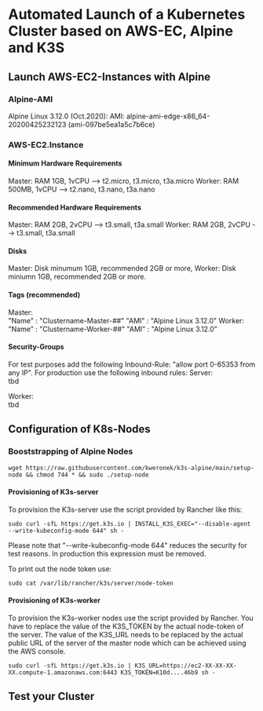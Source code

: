 # Automated Launch of a Kubernetes Cluster based on AWS-EC, Alpine and K3S

## Launch AWS-EC2-Instances with Alpine
### Alpine-AMI
Alpine Linux 3.12.0 (Oct.2020):
AMI: alpine-ami-edge-x86_64-20200425232123 (ami-097be5ea1a5c7b6ce)

### AWS-EC2.Instance
#### Minimum Hardware Requirements
Master: RAM   1GB, 1vCPU --> t2.micro, t3.micro, t3a.micro
Worker: RAM 500MB, 1vCPU --> t2.nano,  t3.nano,  t3a.nano

#### Recommended Hardware Requirements
Master: RAM   2GB, 2vCPU --> t3.small, t3a.small
Worker: RAM   2GB, 2vCPU --> t3.small, t3a.small

#### Disks
Master: Disk minumum 1GB, recommended 2GB or more, 
Worker: Disk miniumn 1GB, recommended 2GB or more.

#### Tags (recommended)
Master:  
"Name" : "Clustername-Master-##"
"AMI"  : "Alpine Linux 3.12.0"
Worker:  
"Name" : "Clustername-Worker-##"
"AMI"  : "Alpine Linux 3.12.0"

#### Security-Groups
For test purposes add the following Inbound-Rule:
"allow port 0-65353 from any IP".
For production use the following inbound rules:
Server:  
tbd  

Worker:  
tbd  

## Configuration of K8s-Nodes  
### Booststrapping of Alpine Nodes
```
wget https://raw.githubusercontent.com/kweronek/k3s-alpine/main/setup-node && chmod 744 * && sudo ./setup-node
```
#### Provisioning of K3s-server
To provision the K3s-server use the script provided by Rancher like this:
```
sudo curl -sfL https://get.k3s.io | INSTALL_K3S_EXEC="--disable-agent --write-kubeconfig-mode 644" sh -  
```
Please note that "--write-kubeconfig-mode 644" reduces the security for test reasons. In production this expression must be removed.

To print out the node token use:
```
sudo cat /var/lib/rancher/k3s/server/node-token
```
#### Provisioning of K3s-worker
To provision the K3s-worker nodes use the script provided by Rancher.
You have to replace the value of the K3S_TOKEN by the actual node-token of the server. The value of the K3S_URL needs to be replaced by the actual public URL of the server of the master node which can be achieved using the AWS console.
```
sudo curl -sfL https://get.k3s.io | K3S_URL=https://ec2-XX-XX-XX-XX.compute-1.amazonaws.com:6443 K3S_TOKEN=K10d....46b9 sh -
```

## Test your Cluster
